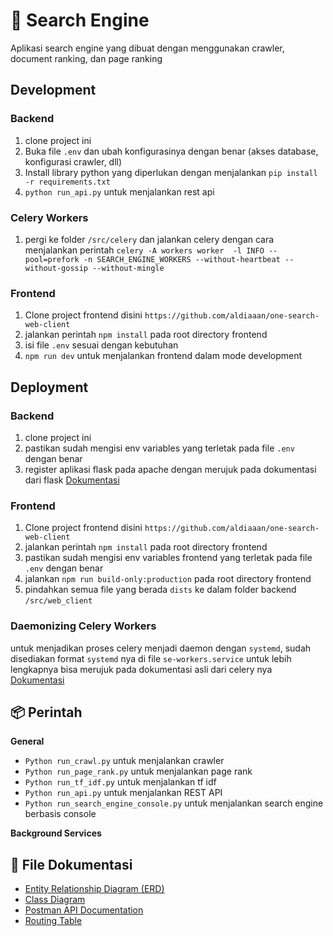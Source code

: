 # :beginner: Search Engine

Aplikasi search engine yang dibuat dengan menggunakan crawler, document ranking, dan page ranking



## Development

### Backend
1. clone project ini
2. Buka file `.env` dan ubah konfigurasinya dengan benar (akses database, konfigurasi crawler, dll)
3. Install library python yang diperlukan dengan menjalankan `pip install -r requirements.txt`
4. `python run_api.py` untuk menjalankan rest api

### Celery Workers
1. pergi ke folder `/src/celery` dan jalankan celery dengan cara menjalankan perintah `celery -A workers worker  -l INFO --pool=prefork -n SEARCH_ENGINE_WORKERS --without-heartbeat --without-gossip --without-mingle`

### Frontend
1. Clone project frontend disini `https://github.com/aldiaaan/one-search-web-client`
2. jalankan perintah `npm install` pada root directory frontend
3. isi file `.env` sesuai dengan kebutuhan
4. `npm run dev` untuk menjalankan frontend dalam mode development

## Deployment

### Backend
1. clone project ini
2. pastikan sudah mengisi env variables yang terletak pada file `.env` dengan benar 
3. register aplikasi flask pada apache dengan merujuk pada dokumentasi dari flask [Dokumentasi](https://flask.palletsprojects.com/en/2.0.x/deploying/mod_wsgi/)

### Frontend
1. Clone project frontend disini `https://github.com/aldiaaan/one-search-web-client`
2. jalankan perintah `npm install` pada root directory frontend
3. pastikan sudah mengisi env variables frontend yang terletak pada file `.env` dengan benar
4. jalankan `npm run build-only:production` pada root directory frontend 
5. pindahkan semua file yang berada `dists` ke dalam folder backend `/src/web_client`

### Daemonizing Celery Workers
untuk menjadikan proses celery menjadi daemon dengan `systemd`, sudah disediakan format `systemd` nya di file `se-workers.service` untuk lebih lengkapnya bisa merujuk pada dokumentasi asli dari celery nya [Dokumentasi](https://docs.celeryq.dev/en/stable/userguide/daemonizing.html)



## :package: Perintah


**General**

- `Python run_crawl.py` untuk menjalankan crawler
- `Python run_page_rank.py` untuk menjalankan page rank
- `Python run_tf_idf.py` untuk menjalankan tf idf
- `Python run_api.py` untuk menjalankan REST API
- `Python run_search_engine_console.py` untuk menjalankan search engine berbasis console

**Background Services**

## :notebook: File Dokumentasi

- [Entity Relationship Diagram (ERD)](https://dbdiagram.io/d/Copy-of-ERD-Crawler-65c00becac844320ae6bb6cb)
- [Class Diagram](docs/class_diagram_simplified.png)
- [Postman API Documentation](https://documenter.getpostman.com/view/11687432/2s8YerLWtg)
- [Routing Table](docs/routing_table.png)
